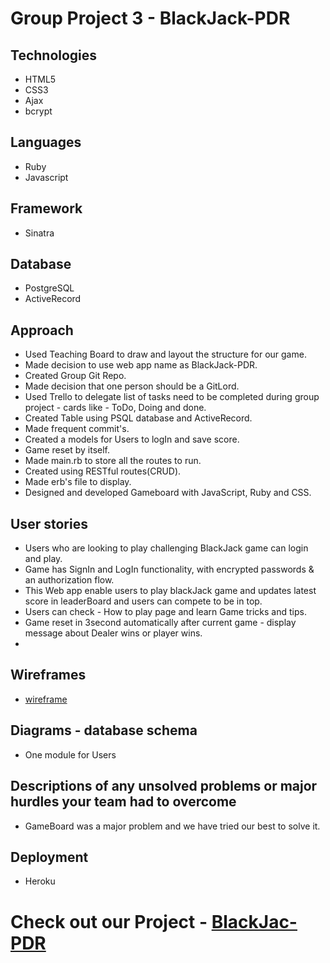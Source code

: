 # Group Project 3 - BlackJack-PDR

## Technologies 
- HTML5
- CSS3
- Ajax
- bcrypt
## Languages 
- Ruby
- Javascript
## Framework 
- Sinatra
## Database 
- PostgreSQL
- ActiveRecord

## Approach 

- Used Teaching Board to draw and layout the structure for our game.
- Made decision to use web app name as BlackJack-PDR.
- Created Group Git Repo.
- Made decision that one person should be a GitLord.
- Used Trello to delegate list of tasks need to be completed during group project - cards like - ToDo, Doing and done.
- Created Table using PSQL database and ActiveRecord.
- Made frequent commit's.
- Created a models for Users to logIn and save score.
- Game reset by itself.
- Made main.rb to store all the routes to run.
- Created using RESTful routes(CRUD).
- Made erb's file to display.
- Designed and developed Gameboard with JavaScript, Ruby and CSS.

## User stories

- Users who are looking to play challenging BlackJack game can login and play.
- Game has SignIn and LogIn functionality, with encrypted passwords & an authorization flow.
- This Web app enable users to play blackJack game and updates latest score in leaderBoard and users can compete to be in top.
- Users can check - How to play page and learn Game tricks and tips.
- Game reset in 3second automatically after current game - display message about Dealer wins or player wins.
- 

## Wireframes 

- [wireframe](/img/wireframe.jpg)

## Diagrams - database schema
- One module for Users

## Descriptions of any unsolved problems or major hurdles your team had to overcome

- GameBoard was a major problem and we have tried our best to solve it.

## Deployment 
- Heroku

# Check out our Project - [BlackJac-PDR](https://blackjack-pdr.herokuapp.com/)